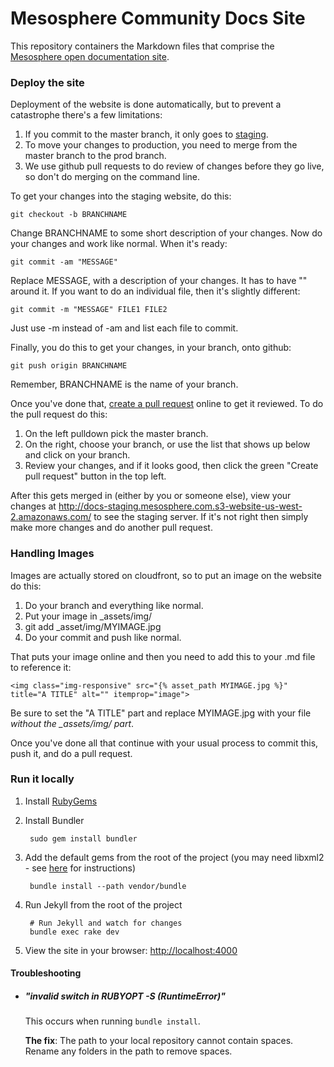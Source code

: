Mesosphere Community Docs Site
==============================

This repository containers the Markdown files that comprise the [Mesosphere open documentation site](http://open.mesosphere.com).

### Deploy the site

Deployment of the website is done automatically, but to prevent a catastrophe there's a few limitations:

1. If you commit to the master branch, it only goes to [staging](http://open-staging.mesosphere.com.s3-website-us-east-1.amazonaws.com/).
2. To move your changes to production, you need to merge from the master branch to the prod branch.
3. We use github pull requests to do review of changes before they go live, so don't do merging on the command line.

To get your changes into the staging website, do this:

    git checkout -b BRANCHNAME

Change BRANCHNAME to some short description of your changes.  Now do your changes and work like normal. When it's ready:

    git commit -am "MESSAGE"

Replace MESSAGE, with a description of your changes.  It has to have "" around it.  If you want to do an individual file, then it's slightly different:

    git commit -m "MESSAGE" FILE1 FILE2

Just use -m instead of -am and list each file to commit.

Finally, you do this to get your changes, in your branch, onto github:

    git push origin BRANCHNAME

Remember, BRANCHNAME is the name of your branch.

Once you've done that, [create a pull request](https://github.com/mesosphere/open-docs/compare/prod...master) online to get it reviewed.  To do the pull request do this:

1. On the left pulldown pick the master branch.
2. On the right, choose your branch, or use the list that shows up below and click on your branch.
3. Review your changes, and if it looks good, then click the green "Create pull request" button in the top left.

After this gets merged in (either by you or someone else), view your changes at http://docs-staging.mesosphere.com.s3-website-us-west-2.amazonaws.com/ to see the staging server.  If it's not right then simply make more changes and do another pull request.

### Handling Images

Images are actually stored on cloudfront, so to put an image on the website do this:

1. Do your branch and everything like normal.
2. Put your image in \_assets/img/
3. git add \_asset/img/MYIMAGE.jpg
4. Do your commit and push like normal.

That puts your image online and then you need to add this to your .md file to reference it:

    <img class="img-responsive" src="{% asset_path MYIMAGE.jpg %}" title="A TITLE" alt="" itemprop="image">

Be sure to set the "A TITLE" part and replace MYIMAGE.jpg with your file *without the \_assets/img/ part*.

Once you've done all that continue with your usual process to commit this, push it, and do a pull request.


### Run it locally

1. Install [RubyGems](https://rubygems.org/pages/download)
2. Install Bundler

        sudo gem install bundler
3. Add the default gems from the root of the project (you may need libxml2 - see [here](http://nokogiri.org/tutorials/installing_nokogiri.html) for instructions)

        bundle install --path vendor/bundle
4. Run Jekyll from the root of the project

        # Run Jekyll and watch for changes
        bundle exec rake dev
5. View the site in your browser: [http://localhost:4000](http://localhost:4000)

#### Troubleshooting

* ##### "invalid switch in RUBYOPT -S (RuntimeError)"

    This occurs when running `bundle install`.

    **The fix**: The path to your local repository cannot contain spaces. Rename any
    folders in the path to remove spaces.
